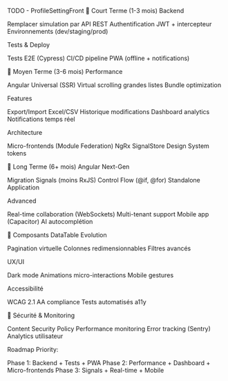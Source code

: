 TODO - ProfileSettingFront
🔄 Court Terme (1-3 mois)
Backend

 Remplacer simulation par API REST
 Authentification JWT + intercepteur
 Environnements (dev/staging/prod)

Tests & Deploy

 Tests E2E (Cypress)
 CI/CD pipeline
 PWA (offline + notifications)

🚀 Moyen Terme (3-6 mois)
Performance

 Angular Universal (SSR)
 Virtual scrolling grandes listes
 Bundle optimization

Features

 Export/Import Excel/CSV
 Historique modifications
 Dashboard analytics
 Notifications temps réel

Architecture

 Micro-frontends (Module Federation)
 NgRx SignalStore
 Design System tokens

🎯 Long Terme (6+ mois)
Angular Next-Gen

 Migration Signals (moins RxJS)
 Control Flow (@if, @for)
 Standalone Application

Advanced

 Real-time collaboration (WebSockets)
 Multi-tenant support
 Mobile app (Capacitor)
 AI autocomplétion

🔧 Composants
DataTable Evolution

 Pagination virtuelle
 Colonnes redimensionnables
 Filtres avancés

UX/UI

 Dark mode
 Animations micro-interactions
 Mobile gestures

Accessibilité

 WCAG 2.1 AA compliance
 Tests automatisés a11y

🔐 Sécurité & Monitoring

 Content Security Policy
 Performance monitoring
 Error tracking (Sentry)
 Analytics utilisateur


Roadmap Priority:

Phase 1: Backend + Tests + PWA
Phase 2: Performance + Dashboard + Micro-frontends
Phase 3: Signals + Real-time + Mobile
